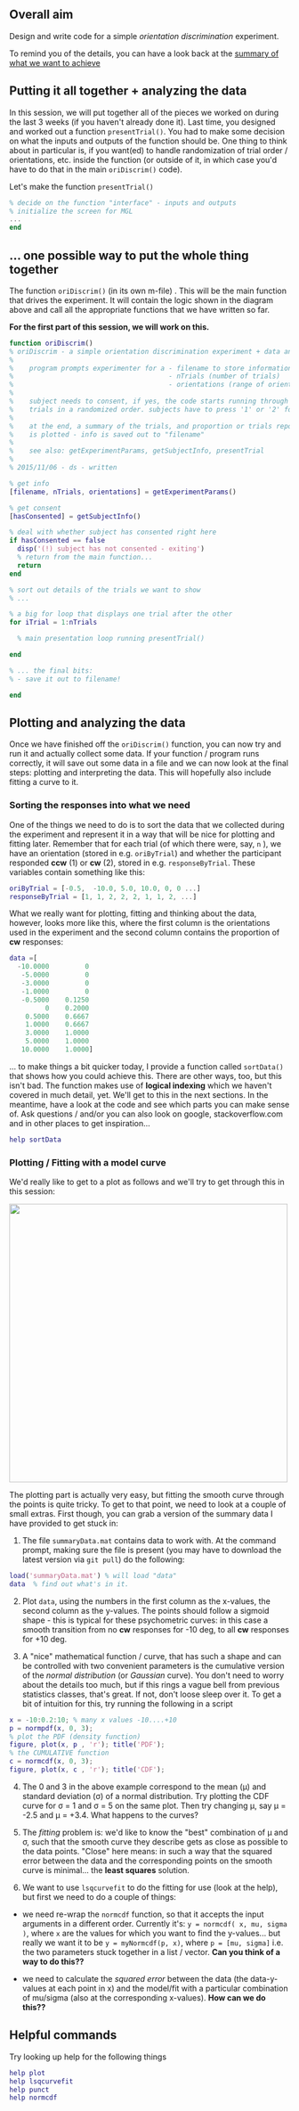 
## Overall aim

Design and write code for a simple *orientation discrimination* experiment.

To remind you of the details, you can have a look back at the [summary of what we want to achieve](../behaviour-01/README.md)

## Putting it all together + analyzing the data

In this session, we will put together all of the pieces we worked on during the last 3 weeks (if you haven't already done it). Last time, you designed and worked out a function ``presentTrial()``. You had to make some decision on what the inputs and outputs of the function should be. One thing to think about in particular is, if you want(ed) to handle randomization of trial order / orientations, etc. inside the function (or outside of it, in which case you'd have to do that in the main ``oriDiscrim()`` code).


Let's make the function ``presentTrial()``
``` matlab
% decide on the function "interface" - inputs and outputs
% initialize the screen for MGL
...
end
```

## ... one possible way to put the whole thing together

The function ``oriDiscrim()`` (in its own m-file) . This will be the main function that drives the experiment. It will contain the logic shown in the diagram above and call all the appropriate functions that we have written so far.

**For the first part of this session, we will work on this.**


```matlab
function oriDiscrim()
% oriDiscrim - a simple orientation discrimination experiment + data analysis
%
%    program prompts experimenter for a - filename to store information;
%                                       - nTrials (number of trials)
%                                       - orientations (range of orientations)
%
%    subject needs to consent, if yes, the code starts running through the
%    trials in a randomized order. subjects have to press '1' or '2' for CCW, CW
%
%    at the end, a summary of the trials, and proportion or trials reported "CW"
%    is plotted - info is saved out to "filename"
%
%    see also: getExperimentParams, getSubjectInfo, presentTrial
%
% 2015/11/06 - ds - written

% get info
[filename, nTrials, orientations] = getExperimentParams()

% get consent
[hasConsented] = getSubjectInfo()

% deal with whether subject has consented right here
if hasConsented == false
  disp('(!) subject has not consented - exiting')
  % return from the main function...
  return
end

% sort out details of the trials we want to show
% ...

% a big for loop that displays one trial after the other
for iTrial = 1:nTrials

  % main presentation loop running presentTrial()

end

% ... the final bits:
% - save it out to filename!

end
```

## Plotting and analyzing the data

Once we have finished off the ``oriDiscrim()`` function, you can now try and run it and actually collect some data. If your function / program runs correctly, it will save out some data in a file and we can now look at the final steps: plotting and interpreting the data. This will hopefully also include fitting a curve to it.

### Sorting the responses into what we need

One of the things we need to do is to sort the data that we collected during the experiment and represent it in a way that will be nice for plotting and fitting later. Remember that for each trial (of which there were, say, ``n`` ), we have an orientation (stored in e.g. ``oriByTrial``) and whether the participant responded **ccw** (1) or **cw** (2), stored in e.g. ``responseByTrial``. These variables contain something like this:

```matlab
oriByTrial = [-0.5,  -10.0, 5.0, 10.0, 0, 0 ...]
responseByTrial = [1, 1, 2, 2, 2, 1, 1, 2, ...]
```

What we really want for plotting, fitting and thinking about the data, however, looks more like this, where the first column is the orientations used in the experiment and the second column contains the proportion of **cw** responses:

```matlab
data =[
  -10.0000         0
   -5.0000         0
   -3.0000         0
   -1.0000         0
   -0.5000    0.1250
         0    0.2000
    0.5000    0.6667
    1.0000    0.6667
    3.0000    1.0000
    5.0000    1.0000
   10.0000    1.0000]
```

... to make things a bit quicker today, I provide a function called ``sortData()`` that shows how you could achieve this. There are other ways, too, but this isn't bad. The function makes use of **logical indexing** which we haven't covered in much detail, yet. We'll get to this in the next sections. In the meantime, have a look at the code and see which parts you can make sense of. Ask questions / and/or you can also look on google, stackoverflow.com and in other places to get inspiration...

```matlab
help sortData
```


### Plotting / Fitting with a model curve

We'd really like to get to a plot as follows and we'll try to get through this in this session:

<img src="https://github.com/schluppeck/c84nim/blob/master/behaviour-04/psychometric-curve.png" height="500">

The plotting part is actually very easy, but fitting the smooth curve through the points is quite tricky. To get to that point, we need to look at a couple of small extras. First though, you can grab a version of the summary data I have provided to get stuck in:

1. The file ``summaryData.mat`` contains data to work with. At the command prompt, making sure the file is present (you may have to download the latest version via ``git pull``) do the following:
```matlab
load('summaryData.mat') % will load "data"
data  % find out what's in it.
```

2. Plot ``data``, using the numbers in the first column as the x-values, the second column as the y-values. The points should follow a sigmoid shape - this is typical for these psychometric curves: in this case a smooth transition from no **cw** responses for -10 deg, to all **cw** responses for +10 deg.

3. A "nice" mathematical function / curve, that has such a shape and can be controlled with two convenient parameters is the cumulative version of the *normal distribution* (or *Gaussian* curve). You don't need to worry about the details too much, but if this rings a vague bell from previous statistics classes, that's great. If not, don't loose sleep over it. To get a bit of intuition for this, try running the following in a script
```matlab
x = -10:0.2:10; % many x values -10....+10
p = normpdf(x, 0, 3);
% plot the PDF (density function)
figure, plot(x, p , 'r'); title('PDF');
% the CUMULATIVE function
c = normcdf(x, 0, 3);
figure, plot(x, c , 'r'); title('CDF');
```

4. The 0 and 3 in the above example correspond to the mean (µ) and standard deviation (σ) of a normal distribution. Try plotting the CDF curve for σ = 1 and σ = 5 on the same plot. Then try changing µ, say µ = -2.5 and µ = +3.4. What happens to the curves?

5. The *fitting* problem is: we'd like to know the "best" combination of µ and σ, such that the smooth curve they describe gets as close as possible to the data points. "Close" here means: in such a way that the squared error between the data and the corresponding points on the smooth curve is minimal... the **least squares** solution.

6. We want to use ``lsqcurvefit`` to do the fitting for use (look at the help), but first we need to do a couple of things:

  - we need re-wrap the ``normcdf`` function, so that it accepts the input arguments in a different order. Currently it's: ``y = normcdf( x, mu, sigma )``, where ``x`` are the values for which you want to find the y-values... but really we want it to be ``y = myNormcdf(p, x)``, where ``p = [mu, sigma]`` i.e. the two parameters stuck together in a list / vector. **Can you think of a way to do this??**

  - we need to calculate the *squared error* between the data (the data-y-values at each point in x) and the model/fit with a particular combination of mu/sigma (also at the corresponding x-values). **How can we do this??**

## Helpful commands

Try looking up help for the following things

```matlab
help plot
help lsqcurvefit
help punct
help normcdf
```
